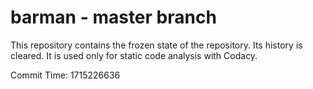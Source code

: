 # barman - master branch

This repository contains the frozen state of the repository.
Its history is cleared. It is used only for static code
analysis with Codacy.

Commit Time: 1715226636